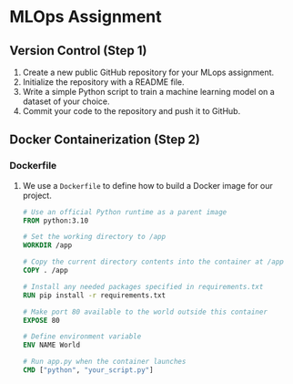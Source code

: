 # MLOps Assignment

## Version Control (Step 1)

1. Create a new public GitHub repository for your MLops assignment.
2. Initialize the repository with a README file.
3. Write a simple Python script to train a machine learning model on a dataset of your choice.
4. Commit your code to the repository and push it to GitHub.

## Docker Containerization (Step 2)

### Dockerfile

1. We use a `Dockerfile` to define how to build a Docker image for our project.

   ```Dockerfile
   # Use an official Python runtime as a parent image
   FROM python:3.10

   # Set the working directory to /app
   WORKDIR /app

   # Copy the current directory contents into the container at /app
   COPY . /app

   # Install any needed packages specified in requirements.txt
   RUN pip install -r requirements.txt

   # Make port 80 available to the world outside this container
   EXPOSE 80

   # Define environment variable
   ENV NAME World

   # Run app.py when the container launches
   CMD ["python", "your_script.py"]
